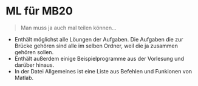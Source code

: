 # ML für MB20

>Man muss ja auch mal teilen können...

- Enthält möglichst alle Löungen der Aufgaben. Die Aufgaben die zur Brücke gehören sind alle im selben Ordner, weil die ja zusammen gehören sollen.
- Enthält außerdem einige Beispielprogramme aus der Vorlesung und darüber hinaus.
- In der Datei Allgemeines ist eine Liste aus Befehlen und Funkionen von Matlab.
